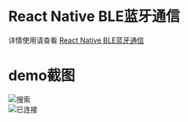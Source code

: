 # React Native BLE蓝牙通信
详情使用请查看 [React Native BLE蓝牙通信](http://blog.csdn.net/withings/article/details/71378562)

# demo截图
![搜索](https://github.com/zhanguangao/react-native-ble-manager-demo/blob/master/screenshot/scan.jpg?raw=true)
<br>
![已连接](https://github.com/zhanguangao/react-native-ble-manager-demo/blob/master/screenshot/connect.jpg?raw=true)

